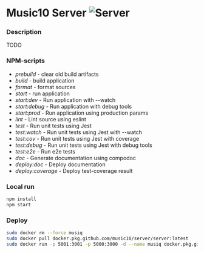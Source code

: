 # Music10 Server ![Server](https://github.com/dergunovd/music10/workflows/Server/badge.svg)

### Description

TODO

### NPM-scripts

- _prebuild_ - clear old build artifacts
- _build_ - build application
- _format_ - format sources
- _start_ - run application
- _start:dev_ - Run application with --watch
- _start:debug_ - Run application with debug tools
- _start:prod_ - Run application using production params
- _lint_ - Lint source using eslint
- _test_ - Run unit tests using Jest
- _test:watch_ - Run unit tests using Jest with --watch
- _test:cov_ - Run unit tests using Jest with coverage
- _test:debug_ - Run unit tests using Jest with debug tools
- _test:e2e_ - Run e2e tests
- _doc_ - Generate documentation using compodoc
- _deploy:doc_ - Deploy documentation
- _deploy:coverage_ - Deploy test-coverage result

### Local run

```bash
npm install
npm start
```

### Deploy
```bash
sudo docker rm --force musiq
sudo docker pull docker.pkg.github.com/music10/server/server:latest
sudo docker run -p 5001:3001 -p 5000:3000 -d --name musiq docker.pkg.github.commusic10/server/server:latest
```
